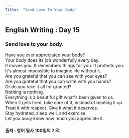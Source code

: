 ```yaml
---
Title:  "Send Love To Your Body"
---
```


## English Writing : Day 15

### Send love to your body.

Have you ever appreciated your body?\
Your body does its job wonderfully every day.\
It moves you. It remembers things for you. It protects you.\
It's almost impossible to imagine life without it.\
Are you grateful that you can see with your eyes?\
Are you grateful that you can write with you hands?\
Or do you take it all for granted?\
Nothing is nothing.\
Everything is a beautiful gift what's been given to us.\
When it gets tired, take care of it, instead of beating it up.\
Treat it with respect. Give it what it deserves.\
Stay hydrated, sleep well, and exercise.\
Let you body know how much you appreciate it.

#### 출처 : 영어 필사 100일의 기적

